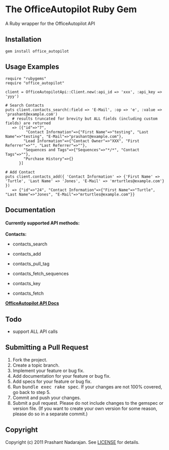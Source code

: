 The OfficeAutopilot Ruby Gem
============================
A Ruby wrapper for the OfficeAutopilot API

Installation
------------
    gem install office_autopilot

Usage Examples
--------------
    require "rubygems"
    require "office_autopilot"

    client = OfficeAutopilotApi::Client.new(:api_id => 'xxx', :api_key => 'yyy')

    # Search Contacts
    puts client.contacts_search(:field => 'E-Mail', :op => 'e', :value => 'prashant@example.com')
       # results truncated for brevity but ALL fields (including custom fields) are returned
       => [{"id"=>"7",
             "Contact Information"=>{"First Name"=>"testing", "Last Name"=>"testing", "E-Mail"=>"prashant@example.com"},
            "Lead Information"=>{"Contact Owner"=>"XXX", "First Referrer"=>"", "Last Referrer"=>""},
            "Sequences and Tags"=>{"Sequences"=>"*/*", "Contact Tags"=>""},
            "Purchase History"=>{}
          }]

    # Add Contact
    puts client.contacts_add({ 'Contact Information' => {'First Name' => 'Turtle', 'Last Name' => 'Jones', 'E-Mail' => 'mrturtles@example.com'} })
       => {"id"=>"24", "Contact Information"=>{"First Name"=>"Turtle", "Last Name"=>"Jones", "E-Mail"=>"mrturtles@example.com"}}

Documentation
-------------

#### Currently supported API methods:

**Contacts:**

* contacts_search

* contacts_add

* contacts_pull_tag

* contacts_fetch_sequences

* contacts_key

* contacts_fetch


[**OfficeAutopilot API Docs**](http://wiki.sendpepper.com/w/page/19528683/API-Documentation)

Todo
----

* support ALL API calls

Submitting a Pull Request
-------------------------
1. Fork the project.
2. Create a topic branch.
3. Implement your feature or bug fix.
4. Add documentation for your feature or bug fix.
5. Add specs for your feature or bug fix.
6. Run <tt>bundle exec rake spec</tt>. If your changes are not 100% covered, go back to step 5.
7. Commit and push your changes.
8. Submit a pull request. Please do not include changes to the gemspec or version file. (If you want to create your own version for some reason, please do so in a separate commit.)

Copyright
---------
Copyright (c) 2011 Prashant Nadarajan.
See [LICENSE](https://github.com/prashantrajan/office_autopilot/blob/master/LICENSE) for details.
